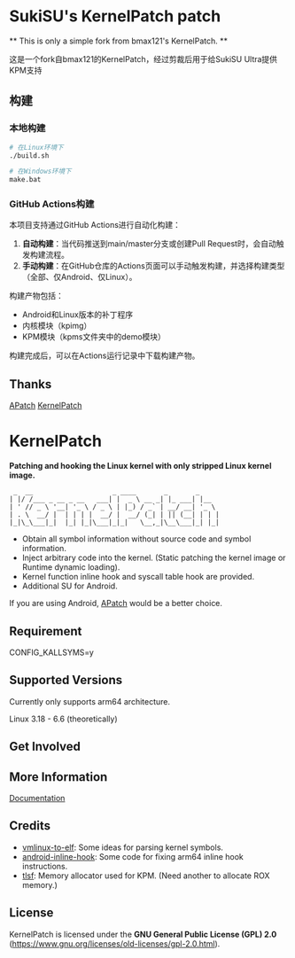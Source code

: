 # SukiSU's KernelPatch patch

** This is only a simple fork from bmax121's KernelPatch. **

这是一个fork自bmax121的KernelPatch，经过剪裁后用于给SukiSU Ultra提供KPM支持

## 构建

### 本地构建

```bash
# 在Linux环境下
./build.sh

# 在Windows环境下
make.bat
```

### GitHub Actions构建

本项目支持通过GitHub Actions进行自动化构建：

1. **自动构建**：当代码推送到main/master分支或创建Pull Request时，会自动触发构建流程。
2. **手动构建**：在GitHub仓库的Actions页面可以手动触发构建，并选择构建类型（全部、仅Android、仅Linux）。

构建产物包括：
- Android和Linux版本的补丁程序
- 内核模块（kpimg）
- KPM模块（kpms文件夹中的demo模块）

构建完成后，可以在Actions运行记录中下载构建产物。

## Thanks

[APatch](https://github.com/bmax121/APatch)
[KernelPatch](https://github.com/bmax121/KernelPatch)


# KernelPatch

**Patching and hooking the Linux kernel with only stripped Linux kernel image.**

``` shell
 _  __                    _ ____       _       _     
| |/ /___ _ __ _ __   ___| |  _ \ __ _| |_ ___| |__  
| ' // _ \ '__| '_ \ / _ \ | |_) / _` | __/ __| '_ \ 
| . \  __/ |  | | | |  __/ |  __/ (_| | || (__| | | |
|_|\_\___|_|  |_| |_|\___|_|_|   \__,_|\__\___|_| |_|

```

- Obtain all symbol information without source code and symbol information.
- Inject arbitrary code into the kernel. (Static patching the kernel image or Runtime dynamic loading).
- Kernel function inline hook and syscall table hook are provided.
- Additional SU for Android.

If you are using Android, [APatch](https://github.com/bmax121/APatch) would be a better choice.

## Requirement

CONFIG_KALLSYMS=y  

## Supported Versions

Currently only supports arm64 architecture.  

Linux 3.18 - 6.6 (theoretically)  

## Get Involved

## More Information

[Documentation](./doc/)

## Credits

- [vmlinux-to-elf](https://github.com/marin-m/vmlinux-to-elf): Some ideas for parsing kernel symbols.
- [android-inline-hook](https://github.com/bytedance/android-inline-hook): Some code for fixing arm64 inline hook instructions.
- [tlsf](https://github.com/mattconte/tlsf): Memory allocator used for KPM. (Need another to allocate ROX memory.)

## License

KernelPatch is licensed under the **GNU General Public License (GPL) 2.0** (<https://www.gnu.org/licenses/old-licenses/gpl-2.0.html>).
